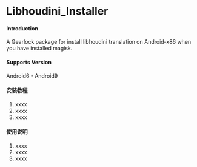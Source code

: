 # Libhoudini_Installer

#### Introduction
A Gearlock package for install libhoudini translation on Android-x86 when you have installed magisk.

#### Supports Version
Android6 - Android9

#### 安装教程

1.  xxxx
2.  xxxx
3.  xxxx

#### 使用说明

1.  xxxx
2.  xxxx
3.  xxxx